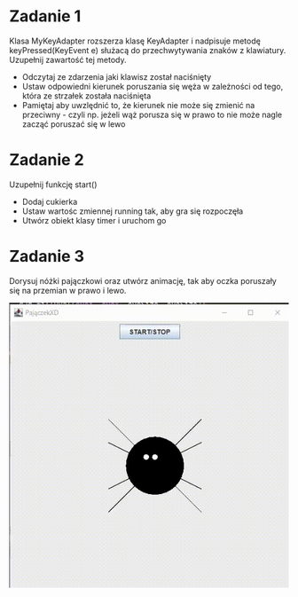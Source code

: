 # Zadanie 1
Klasa MyKeyAdapter rozszerza klasę KeyAdapter i nadpisuje metodę keyPressed(KeyEvent e) służacą do przechwytywania znaków z klawiatury. Uzupełnij zawartość tej metody. 
* Odczytaj ze zdarzenia jaki klawisz został naciśnięty
* Ustaw odpowiedni kierunek poruszania się węża w zależności od tego, która ze strzałek została naciśnięta
* Pamiętaj aby uwzlędnić to, że kierunek nie może się zmienić na przeciwny - czyli np. jeżeli wąż porusza się w prawo to nie może nagle zacząć poruszać się w lewo 
# Zadanie 2
Uzupełnij funkcję start()
* Dodaj cukierka
* Ustaw wartośc zmiennej running tak, aby gra się rozpoczęła
* Utwórz obiekt klasy timer i uruchom go

# Zadanie 3
Dorysuj nóżki pajączkowi oraz utwórz animację, tak aby oczka poruszały się na przemian w prawo i lewo. 


![pajączek](https://github.com/amardaus/test/blob/main/pajaczek.gif)
